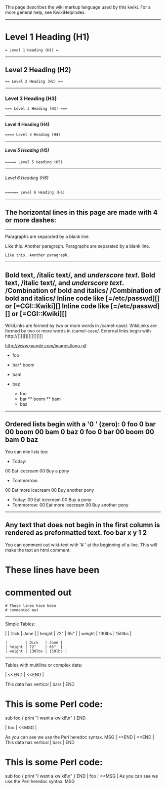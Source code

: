 This page describes the wiki markup language used by this kwiki.  For a more general help, see KwikiHelpIndex.

---

# Level 1 Heading (H1)

    = Level 1 Heading (H1) =

---

## Level 2 Heading (H2)

    == Level 2 Heading (H2) ==

---

### Level 3 Heading (H3)

    === Level 3 Heading (H3) ===

---

#### Level 4 Heading (H4)

    ==== Level 4 Heading (H4)

---

##### Level 5 Heading (H5)

    ===== Level 5 Heading (H5)

---

###### Level 6 Heading (H6)

    ====== Level 6 Heading (H6)

---

The horizontal lines in this page are made with 4 or more dashes:
  ----
----
Paragraphs are separated by a blank line.

Like this. Another paragraph.
  Paragraphs are separated by a blank line.

    Like this. Another paragraph.

---

**Bold text**, /italic text/, and _underscore text_.
  **Bold text**, /italic text/, and _underscore text_.
/**Combination of bold and italics**/
  /**Combination of bold and italics**/
Inline code like [=/etc/passwd][] or [=CGI::Kwiki][]
  Inline code like [=/etc/passwd][] or [=CGI::Kwiki][]
----
WikiLinks are formed by two or more words in /camel-case/.
  WikiLinks are formed by two or more words in /camel-case/.
External links begin with http://[][][][][][][][]

http://www.google.com/images/logo.gif

* foo
* bar* boom
* bam


* baz

    * foo
    * bar
    ** boom
    ** bam
    * baz

---

Ordered lists begin with a '0 ' (zero):
0 foo
0 bar
00 boom
00 bam
0 baz
  0 foo
  0 bar
  00 boom
  00 bam
  0 baz
----
You can mix lists too:

* Today:

00 Eat icecream
00 Buy a pony

* Tommorrow:

00 Eat more icecream
00 Buy another pony
  * Today:
  00 Eat icecream
  00 Buy a pony
  * Tommorrow:
  00 Eat more icecream
  00 Buy another pony
----
Any text that does not begin in the first column is rendered as preformatted text.
      foo   bar
       x     y
       1     2
----
You can comment out wiki-text with '# ' at the beginning of a line. This will make the text an html comment:

# These lines have been 

# commented out

    # These lines have been 
    # commented out

---

Simple Tables:

|  | Dick | Jane |
| height | 72" | 65" |
| weight | 130lbs | 150lbs |


    |        | Dick   | Jane |
    | height | 72"    | 65"  |
    | weight | 130lbs | 150lbs |

---

Tables with multiline or complex data:

| <<END | <<END |


This data has vertical | bars |
END

# This is some Perl code:

sub foo {
    print "I want a kwiki!\n"
}
END

| foo | <<MSG |


As you can see we use
the Perl heredoc syntax.
MSG
  | <<END | <<END |
  This data has vertical | bars |
  END
  # This is some Perl code:
  sub foo {
      print "I want a kwiki!\n"
  }
  END
  | foo | <<MSG |
  As you can see we use
  the Perl heredoc syntax.
  MSG
